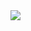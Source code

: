 <a href="https://portal.azure.com/?feature.customportal=false#create/Microsoft.Template/uri/https%3A%2F%2Fraw.githubusercontent.com%2FScottHolden%2FARMExamples%2Fmaster%2FMulti-VM-Nginx%2Fdeploy.json" target="_blank">
    <img src="http://azuredeploy.net/deploybutton.png"/>
</a>